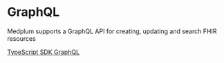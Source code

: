 # GraphQL

Medplum supports a GraphQL API for creating, updating and search FHIR resources

[TypeScript SDK GraphQL](/docs/sdk/classes/MedplumClient.md#graphql)


